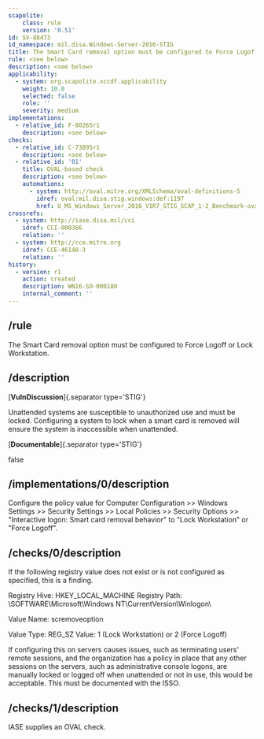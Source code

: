 ```yaml
---
scapolite:
    class: rule
    version: '0.51'
id: SV-88473
id_namespace: mil.disa.Windows-Server-2016-STIG
title: The Smart Card removal option must be configured to Force Logoff or Lock Workstation.
rule: <see below>
description: <see below>
applicability:
  - system: org.scapolite.xccdf.applicability
    weight: 10.0
    selected: false
    role: ''
    severity: medium
implementations:
  - relative_id: F-80265r1
    description: <see below>
checks:
  - relative_id: C-73895r1
    description: <see below>
  - relative_id: '01'
    title: OVAL-based check
    description: <see below>
    automations:
      - system: http://oval.mitre.org/XMLSchema/oval-definitions-5
        idref: oval:mil.disa.stig.windows:def:1197
        href: U_MS_Windows_Server_2016_V1R7_STIG_SCAP_1-2_Benchmark-oval.xml
crossrefs:
  - system: http://iase.disa.mil/cci
    idref: CCI-000366
    relation: ''
  - system: http://cce.mitre.org
    idref: CCE-46148-3
    relation: ''
history:
  - version: r1
    action: created
    description: WN16-SO-000180
    internal_comment: ''
---
```



## /rule

The Smart Card removal option must be configured to Force Logoff or Lock Workstation.

## /description

[**VulnDiscussion**]{.separator type='STIG'}

Unattended systems are susceptible to unauthorized use and must be locked. Configuring a system to lock when a smart card is removed will ensure the system is inaccessible when unattended.

[**Documentable**]{.separator type='STIG'}

false

## /implementations/0/description

Configure the policy value for Computer Configuration >> Windows Settings >> Security Settings >> Local Policies >> Security Options >> "Interactive logon: Smart card removal behavior" to "Lock Workstation" or "Force Logoff".

## /checks/0/description

If the following registry value does not exist or is not configured as specified, this is a finding.

Registry Hive: HKEY_LOCAL_MACHINE
Registry Path: \SOFTWARE\Microsoft\Windows NT\CurrentVersion\Winlogon\

Value Name: scremoveoption

Value Type: REG_SZ
Value: 1 (Lock Workstation) or 2 (Force Logoff)

If configuring this on servers causes issues, such as terminating users' remote sessions, and the organization has a policy in place that any other sessions on the servers, such as administrative console logons, are manually locked or logged off when unattended or not in use, this would be acceptable. This must be documented with the ISSO.

## /checks/1/description

IASE supplies an OVAL check.
